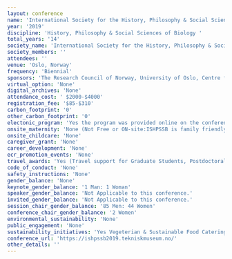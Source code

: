 ```yaml
---
layout: conference 
name: 'International Society for the History, Philosophy & Social Sciences of Biology biennial meeting'
year: '2019'
discipline: 'History, Philosophy & Social Sciences of Biology '
total_years: '14'
society_name: 'International Society for the History, Philosophy & Social Sciences of Biology'
society_members: ''
attendees: ''
venue: 'Oslo, Norway'
frequency: 'Biennial'
sponsors: 'The Research Council of Norway, University of Oslo, Centre for Ecological and Evolutionary Synthesis • Department of Biosciences • Institute of Health and Society • Museum of Cultural History • Science Studies Colloquium • TIK Centre for Technology, Innovation and Culture'
virtual_option: 'None'
digital_archives: 'None'
attendance_cost: ' $2000-$4000'
registration_fee: '$85-$310'
carbon_footprint: '0'
other_carbon_footprint: '0'
electonic_program: 'Yes the program was provided online on the conference website.'
onsite_maternity: 'None (Not Free or ON-site:ISHPSSB is family friendly and welcomes children at its conferences. We therefore welcome children as part of the audience during the 2019 conference in Oslo. The whole city is also rather children-friendly and kids are literally enjoying all aspects of life with their families. Breastfeeding in public is a well-established norm despite some recent discussion. The organizers will also provide a dedicated room for taking care of children’s needs. For those who wish to contact local childcare services, the following can be contacted. Participants are advised that July is the high holiday season in Norway, so contact with the childcare services should be made well in advance of the conference in order to ensure staff availability. The conference organizers are not endorsing or taking responsibility for the childcare providers.)'
onsite_childcare: 'None'
caregiver_grant: 'None'
career_development: 'None'
ecr_promotion_events: 'None'
travel_awards: 'Yes (Travel support for Graduate Students, Postdoctoral fellows and Independent Scholars: Graduate Students as well as Postdoctoral Fellows and Independent Scholars are eligible to apply for Travel Grants supported by ISHPSSB and the US National Science Foundation (grant no. 1656206). Any donations to the ISHPSSB travel fund are gratefully received by the next generation of scholars of biology: NSF Travel Grant Eligibility You must participate in and register for ISHPSSB 2019 (e.g. present a paper or poster, etc.) You must be a graduate student, independent scholar, or recent PhD graduate (within the last five years). You must be either a U.S. citizen or affiliated with a U.S. institution. The grants may be used to cover travel costs to and from the meeting only; lodging, etc. is not covered. In general, only airfare from US-flag carriers can be reimbursed by this grant.  ISHPSSB Travel Grant Eligibility You must participate in and register for ISHPSSB 2019 (e.g. present a paper or poster, etc.) You must be a graduate student, independent scholar, or recent PhD graduate (within the last five years). The grants may be used to cover travel costs to and from the meeting only; lodging, etc. is not covered. In general, those eligible for the NSF Travel Grant are NOT eligible for the ISHPSSB Travel Grant.)'
code_of_conduct: 'None'
safety_instructions: 'None'
gender_balance: 'None'
keynote_gender_balance: '1 Man: 1 Woman'
speaker_gender_balance: 'Not Applicable to this conference.'
invited_gender_balance: 'Not Applicable to this conference.'
session_chair_gender_balance: '85 Men: 44 Women'
conference_chair_gender_balance: '2 Women'
environmental_sustainability: 'None'
public_engagement: 'None'
sustainability_initiatives: 'Yes Vegeterian & Sustainable Food Catering (The catering services of Funky Fresh Foods will be used throughout the conference, including welcome reception, coffee breaks and conference dinner. Funky Fresh Foods has been the major business in Norway behind the rising interest in the benefits of veganism – including animal welfare, personal health and the impact on the environment. “What we want to put across is that you don’t need to give anything up in order to receive these benefits,” Josefine co-founder and CEO explains. Over 80 percent of the food is organic and they are certified ISO 14001 for their environmental work.)'
conference_url: 'https://ishpssb2019.tekniskmuseum.no/'
other_details: ''
---
```

